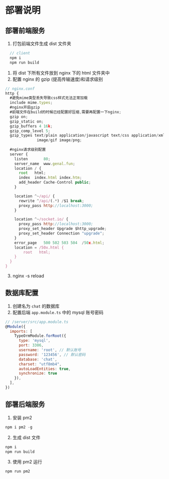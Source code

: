 # 部署说明
## 部署前端服务
1. 打包前端文件生成 dist 文件夹
```js
  // client
  npm i
  npm run build 
```
1. 将 dist 下所有文件放到 nginx 下的 html 文件夹中
2. 配置 nginx 的 gzip (提高传输速度)和请求级别
```js
// nginx.conf
http {
  #避免mime类型丢失导致css样式无法正常加载
  include mime.types;
  #nginx开启gzip
  #前端文件在build的时候已经配置好压缩,需要再配置一下nginx;
  gzip on; 
  gzip_static on;
  gzip_buffers 4 16k;
  gzip_comp_level 5;
  gzip_types text/plain application/javascript text/css application/xml text/javascript application/x-httpd-php image/jpeg 
              image/gif image/png;
  
  #nginx请求级别配置
  server {
    listen       80;
    server_name  www.genal.fun;
    location / {
      root   html;
      index  index.html index.htm;
      add_header Cache-Control public;
    }

    location ^~/api/ {
      rewrite ^/api/(.*) /$1 break;
      proxy_pass http://localhost:3000;
    }

    location ^~/socket.io/ {
      proxy_pass http://localhost:3000;
      proxy_set_header Upgrade $http_upgrade;
      proxy_set_header Connection "upgrade";
    }
    error_page   500 502 503 504  /50x.html;
    location = /50x.html {
        root   html;
    }
  }  
}
```
3. nginx -s reload

## 数据库配置
1. 创建名为 `chat` 的数据库
2. 配置后端 `app.module.ts` 中的 mysql 账号密码
```js
// /server/src/app.module.ts
@Module({
  imports: [
    TypeOrmModule.forRoot({
      type: 'mysql',
      port: 3306,
      username: 'root', // 默认账号
      password: '123456', // 默认密码
      database: 'chat',
      charset: "utf8mb4",
      autoLoadEntities: true,
      synchronize: true
    }),
  ],
})
```

## 部署后端服务
1. 安装 pm2
```js
npm i pm2 -g
```
2. 生成 dist 文件
```js
npm i
npm run build
```
3. 使用 pm2 运行
```js
npm run pm2
```